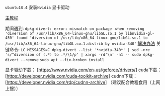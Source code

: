 `ubuntu18.4` 安装`Nvidia` 显卡驱动

[主教程](
https://blog.csdn.net/new_delete_/article/details/81544438)

期间遇到:
`dpkg-divert: error: mismatch on package`
 ` when removing 'diversion of /usr/lib/x86_64-linux-gnu/libGL.so.1 by libnvidia-gl-450'
  found 'diversion of /usr/lib/x86_64-linux-gnu/libGL.so.1 to /usr/lib/x86_64-linux-gnu/libGL.so.1.distrib by nvidia-340'`
[解决办法](
https://qastack.cn/ubuntu/1035409/installing-nvidia-drivers-on-18-04)
关键命令:
`LC_MESSAGES=C dpkg-divert --list '*nvidia-340*' | sed -nre 's/^diversion of (.*) to .*/\1/p' | xargs -rd'\n' -n1 -- sudo dpkg-divert --remove`
`sudo apt --fix-broken install`

显卡驱动下载：
[https://www.nvidia.com/en-us/geforce/drivers/] 
cuda下载：
[https://developer.nvidia.com/cuda-toolkit-archive]
cudnn下载：
[https://developer.nvidia.com/rdp/cudnn-archive]
（建议配合教程食用（上网上搜））

 